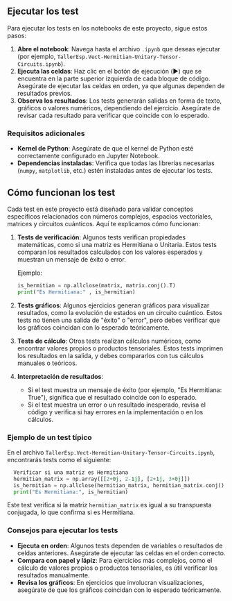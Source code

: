 ## Ejecutar los test

Para ejecutar los tests en los notebooks de este proyecto, sigue estos pasos:

1. **Abre el notebook**: Navega hasta el archivo `.ipynb` que deseas ejecutar (por ejemplo, `TallerEsp.Vect-Hermitian-Unitary-Tensor-Circuits.ipynb`).
2. **Ejecuta las celdas**: Haz clic en el botón de ejecución (▶️) que se encuentra en la parte superior izquierda de cada bloque de código. Asegúrate de ejecutar las celdas en orden, ya que algunas dependen de resultados previos.
3. **Observa los resultados**: Los tests generarán salidas en forma de texto, gráficos o valores numéricos, dependiendo del ejercicio. Asegúrate de revisar cada resultado para verificar que coincide con lo esperado.

### Requisitos adicionales
- **Kernel de Python**: Asegúrate de que el kernel de Python esté correctamente configurado en Jupyter Notebook.
- **Dependencias instaladas**: Verifica que todas las librerías necesarias (`numpy`, `matplotlib`, etc.) estén instaladas antes de ejecutar los tests.

## Cómo funcionan los test

Cada test en este proyecto está diseñado para validar conceptos específicos relacionados con números complejos, espacios vectoriales, matrices y circuitos cuánticos. Aquí te explicamos cómo funcionan:

1. **Tests de verificación**: Algunos tests verifican propiedades matemáticas, como si una matriz es Hermitiana o Unitaria. Estos tests comparan los resultados calculados con los valores esperados y muestran un mensaje de éxito o error.
   
   Ejemplo:
    ```python
    is_hermitian = np.allclose(matrix, matrix.conj().T)
    print("Es Hermitiana:" , is_hermitian)
    ```

2. **Tests gráficos**: Algunos ejercicios generan gráficos para visualizar resultados, como la evolución de estados en un circuito cuántico. Estos tests no tienen una salida de "éxito" o "error", pero debes verificar que los gráficos coincidan con lo esperado teóricamente.

3. **Tests de cálculo**: Otros tests realizan cálculos numéricos, como encontrar valores propios o productos tensoriales. Estos tests imprimen los resultados en la salida, y debes compararlos con tus cálculos manuales o teóricos.

4. **Interpretación de resultados**:
   - Si el test muestra un mensaje de éxito (por ejemplo, "Es Hermitiana: True"), significa que el resultado coincide con lo esperado.
   - Si el test muestra un error o un resultado inesperado, revisa el código y verifica si hay errores en la implementación o en los cálculos.

### Ejemplo de un test típico
En el archivo `TallerEsp.Vect-Hermitian-Unitary-Tensor-Circuits.ipynb`, encontrarás tests como el siguiente:

 ```python
   Verificar si una matriz es Hermitiana
   hermitian_matrix = np.array([[2+0j, 2-1j], [2+1j, 3+0j]])
   is_hermitian = np.allclose(hermitian_matrix, hermitian_matrix.conj().T)
   print("Es Hermitiana:", is_hermitian)
   ```

Este test verifica si la matriz `hermitian_matrix` es igual a su transpuesta conjugada, lo que confirma si es Hermitiana.

### Consejos para ejecutar los tests
- **Ejecuta en orden**: Algunos tests dependen de variables o resultados de celdas anteriores. Asegúrate de ejecutar las celdas en el orden correcto.
- **Compara con papel y lápiz**: Para ejercicios más complejos, como el cálculo de valores propios o productos tensoriales, es útil verificar los resultados manualmente.
- **Revisa los gráficos**: En ejercicios que involucran visualizaciones, asegúrate de que los gráficos coincidan con lo esperado teóricamente.
